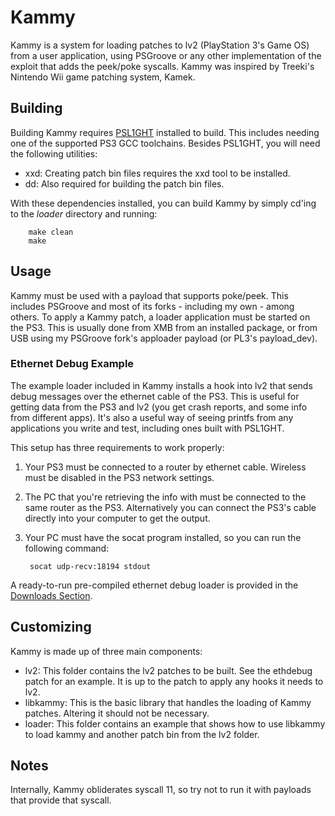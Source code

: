 Kammy
=====

Kammy is a system for loading patches to lv2 (PlayStation 3's Game OS) from
a user application, using PSGroove or any other implementation of the
exploit that adds the peek/poke syscalls. Kammy was inspired by Treeki's
Nintendo Wii game patching system, Kamek.

Building
--------
Building Kammy requires [PSL1GHT](http://github.com/AerialX/PSL1GHT)
installed to build. This includes needing one of the supported PS3 GCC
toolchains. Besides PSL1GHT, you will need the following utilities:

* xxd: Creating patch bin files requires the xxd tool to be installed.
* dd: Also required for building the patch bin files.

With these dependencies installed, you can build Kammy by simply cd'ing to
the *loader* directory and running:

        make clean
        make


Usage
-----
Kammy must be used with a payload that supports poke/peek. This includes
PSGroove and most of its forks - including my own - among others. To apply a
Kammy patch, a loader application must be started on the PS3. This is
usually done from XMB from an installed package, or from USB using my
PSGroove fork's apploader payload (or PL3's payload_dev).

### Ethernet Debug Example
The example loader included in Kammy installs a hook into lv2 that sends
debug messages over the ethernet cable of the PS3. This is useful for
getting data from the PS3 and lv2 (you get crash reports, and some info from
different apps). It's also a useful way of seeing printfs from any
applications you write and test, including ones built with PSL1GHT.

This setup has three requirements to work properly:

1. Your PS3 must be connected to a router by ethernet cable.
   Wireless must be disabled in the PS3 network settings.
2. The PC that you're retrieving the info with must be connected to the
   same router as the PS3. Alternatively you can connect the PS3's cable
   directly into your computer to get the output.
3. Your PC must have the socat program installed, so you can run the
   following command:

        socat udp-recv:18194 stdout

A ready-to-run pre-compiled ethernet debug loader is provided in the
[Downloads Section](http://github.com/AerialX/Kammy/downloads).


Customizing
-----------
Kammy is made up of three main components:

* lv2: This folder contains the lv2 patches to be built. See the ethdebug
  patch for an example. It is up to the patch to apply any hooks it needs to
  lv2.
* libkammy: This is the basic library that handles the loading of Kammy
  patches. Altering it should not be necessary.
* loader: This folder contains an example that shows how to use libkammy to
  load kammy and another patch bin from the lv2 folder.


Notes
-----
Internally, Kammy obliderates syscall 11, so try not to run it with
payloads that provide that syscall.
